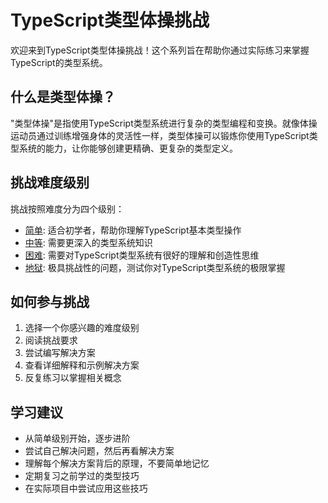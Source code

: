 # TypeScript类型体操挑战

欢迎来到TypeScript类型体操挑战！这个系列旨在帮助你通过实际练习来掌握TypeScript的类型系统。

## 什么是类型体操？

"类型体操"是指使用TypeScript类型系统进行复杂的类型编程和变换。就像体操运动员通过训练增强身体的灵活性一样，类型体操可以锻炼你使用TypeScript类型系统的能力，让你能够创建更精确、更复杂的类型定义。

## 挑战难度级别

挑战按照难度分为四个级别：

- [简单](/challenges/easy/): 适合初学者，帮助你理解TypeScript基本类型操作
- [中等](/challenges/medium/): 需要更深入的类型系统知识
- [困难](/challenges/hard/): 需要对TypeScript类型系统有很好的理解和创造性思维
- [地狱](/challenges/extreme/): 极具挑战性的问题，测试你对TypeScript类型系统的极限掌握

## 如何参与挑战

1. 选择一个你感兴趣的难度级别
2. 阅读挑战要求
3. 尝试编写解决方案
4. 查看详细解释和示例解决方案
5. 反复练习以掌握相关概念

## 学习建议

- 从简单级别开始，逐步进阶
- 尝试自己解决问题，然后再看解决方案
- 理解每个解决方案背后的原理，不要简单地记忆
- 定期复习之前学过的类型技巧
- 在实际项目中尝试应用这些技巧

